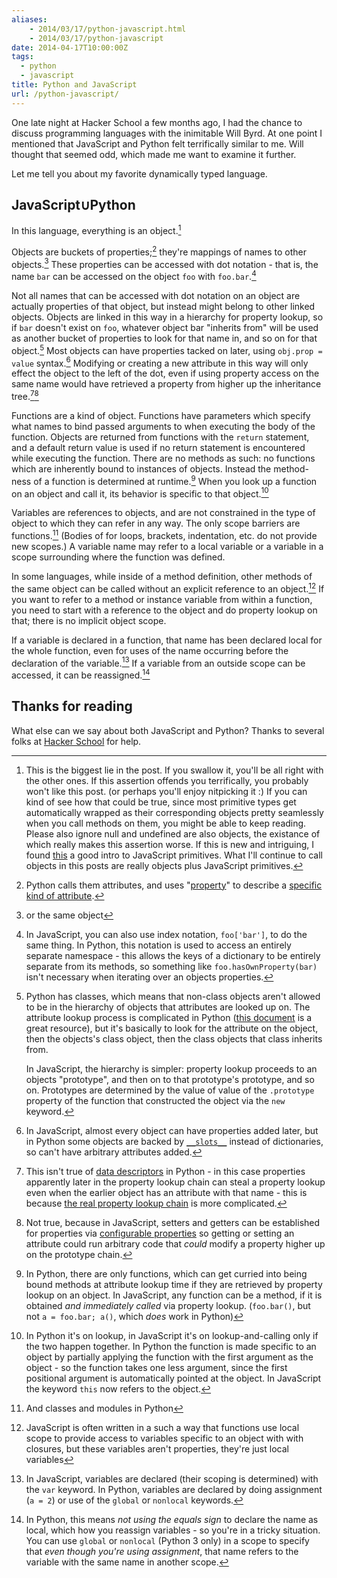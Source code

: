 ```yaml
---
aliases:
    - 2014/03/17/python-javascript.html
    - 2014/03/17/python-javascript
date: 2014-04-17T10:00:00Z
tags:
  - python
  - javascript
title: Python and JavaScript
url: /python-javascript/
---
```


One late night at Hacker School a few months ago, I had the chance to
discuss programming languages with the inimitable Will Byrd.
At one point I mentioned that JavaScript and Python felt terrifically similar to me.
Will thought that seemed odd, which made me want to examine it further.

Let me tell you about my favorite dynamically typed language.

JavaScript∪Python
-----------------

In this language, everything is an object.[^object]

Objects are buckets of properties;[^1] they're mappings of names to
other objects.[^same]
These properties can be accessed with dot notation - that is,
the name `bar` can be accessed on the object `foo` with `foo.bar`.[^namespaces]

Not all names that can be accessed with dot notation on an object are actually properties
of that object, but instead might belong to other linked objects.
Objects are linked in this way in a hierarchy for property lookup,
so if `bar` doesn't exist on `foo`, whatever object bar "inherits from" will be used
as another bucket of properties to look for that name in, and so on for that object.[^2] 
Most objects can have properties tacked on later, using `obj.prop = value`
syntax.[^tacked] Modifying or creating a new attribute in this way will only effect
the object to the left of the dot, even if using property access on the same
name would have retrieved a property from higher up the inheritance
tree.[^descriptors][^configurable]

Functions are a kind of object.
Functions have parameters which specify what names to bind passed arguments
to when executing the body of the function. 
Objects are returned from functions with the
`return` statement, and a default return value is used if no return statement
is encountered while executing the function.
There are no methods as such: no functions which are inherently bound to instances of objects.
Instead the method-ness of a function is determined at runtime.[^4]
When you look up a function on an object and
call it, its behavior is specific to that object.[^5]

Variables are references to objects, and are not constrained in the type of
object to which they can refer in any way. The only scope barriers are functions.[^barriers]
(Bodies of for loops, brackets, indentation, etc. do not provide new scopes.)
A variable name may refer to a local variable or
a variable in a scope surrounding where the function was defined.

In some languages, while inside of a method definition, other methods of the same object
can be called without an explicit reference to an object.[^desirable]
If you want to refer to a method or instance variable from within a function,
you need to start with a reference to the object and do property lookup on that; 
there is no implicit object scope.

If a variable is declared in a function,
that name has been declared local for the whole function, even for uses of the name
occurring before the declaration of the variable.[^6]
If a variable from an outside scope can be accessed, it can be reassigned.[^7] 

Thanks for reading
------------------

What else can we say about both JavaScript and Python? Thanks to
several folks at [Hacker School](https://www.hackerschool.com/) for help.

[^1]: Python calls them attributes, and uses
    "[property](http://docs.python.org/2.7/library/functions.html#property)" to describe a
    [specific kind of attribute](http://blaag.haard.se/What-s-the-point-of-properties-in-Python/).

[^2]: Python has classes, which means that non-class objects aren't allowed to be
    in the hierarchy of objects that attributes are looked up on. The
    attribute lookup process is complicated in Python ([this
    document](http://www.cafepy.com/article/python_attributes_and_methods/python_attributes_and_methods.html#attribute-search-summary) is a great resource), but it's basically to look for the attribute on the object,
    then the objects's class object, then the class objects that class
    inherits from.

    In JavaScript, the hierarchy is simpler: property lookup proceeds to an
    objects "prototype", and then on to that prototype's prototype, and so on.
    Prototypes are determined by the value of value of the `.prototype`
    property of the function that constructed the object via the `new`
    keyword.

[^object]: This is the biggest lie in the post. If you swallow it, you'll be
    all right with the other ones.
    If this assertion offends you terrifically, you probably won't like this post.
    (or perhaps you'll enjoy nitpicking it :)
    If you can kind of see how that could be true, since most primitive types get
    automatically wrapped as their corresponding objects pretty seamlessly when
    you call methods on them, you might be able to keep reading.
    Please also ignore null and undefined are also objects, the existance of
    which really makes this assertion worse.
    If this is new and intriguing, I found [this](http://javascriptweblog.wordpress.com/2010/09/27/the-secret-life-of-javascript-primitives/) a good intro to JavaScript primitives.
    What I'll continue to call objects in this posts are really objects plus
    JavaScript primitives.

[^4]: In Python, there are only functions, which can get curried into being
    bound methods at attribute lookup time if they are retrieved by
    property lookup on an object.
    In JavaScript, any function can be a method, if it is obtained *and
    immediately called* via property lookup. (`foo.bar()`, but not `a =
    foo.bar; a()`, which _does_ work in Python)

[^5]: In Python it's on lookup, in JavaScript it's on lookup-and-calling only
    if the two happen together. In Python the function is made specific to
    an object by partially applying the function with the first argument as
    the object - so the
    function takes one less argument, since the first positional argument is
    automatically pointed at the object. In JavaScript the keyword `this` now
    refers to the object.

[^6]: In JavaScript, variables are declared (their scoping is determined)
    with the `var` keyword. In Python, variables are declared by doing assignment
    (`a = 2`) or use of the `global` or `nonlocal` keywords.

[^7]: In Python, this means _not using the equals sign_ to declare the name as
    local, which how you reassign variables - so you're in a tricky situation.
    You can use `global` or `nonlocal` (Python 3 only) in a scope to specify that _even though
    you're using assignment_, that name refers to the variable with the same name
    in another scope.

[^namespaces]: In JavaScript, you can also use index notation, `foo['bar']`,
    to do the same thing. In Python, this notation is used to access an
    entirely separate namespace - this allows the keys of a dictionary
    to be entirely separate from its methods, so something like `foo.hasOwnProperty(bar)`
    isn't necessary when iterating over an objects properties.

[^descriptors]: This isn't true of [data descriptors](http://docs.python.org/2/howto/descriptor.html) in Python - in this case properties apparently later in the property lookup chain can steal a property lookup even when the earlier object has an attribute with that name - this is because [the real property lookup chain](http://www.cafepy.com/article/python_attributes_and_methods/python_attributes_and_methods.html#attribute-search-summary) is more complicated.

[^same]: or the same object

[^tacked]: In JavaScript, almost every object can have properties added later,
    but in Python some objects are backed by
    [`__slots__`](http://docs.python.org/2/reference/datamodel.html#slots)
    instead of dictionaries, so can't have arbitrary attributes added.

[^configurable]: Not true, because in JavaScript, setters and getters can be established for
    properties via [configurable properties](https://developer.mozilla.org/en-US/docs/Web/JavaScript/Reference/Global_Objects/Object/defineProperty)
    so getting or setting an attribute could run arbitrary code that _could_
    modify a property higher up on the prototype chain.

[^desirable]: JavaScript is often written in a such a way that functions use
    local scope to provide access to variables specific to an object
    with with closures, but these variables aren't properties, they're just
    local variables

[^barriers]: And classes and modules in Python
